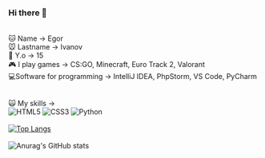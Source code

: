 ### Hi there 👋
<br>
🐱 Name -> Egor<br>
🐭 Lastname -> Ivanov<br> 
👦 Y.o -> 15<br>
🎮 I play games -> CS:GO, Minecraft, Euro Track 2, Valorant<br>
💻Software for programming -> IntelliJ IDEA, PhpStorm, VS Code, PyCharm<br>
<br>



🙀 My skills -> 
<br><img alt="HTML5" src="https://img.shields.io/badge/html5-%23E34F26.svg?style=for-the-badge&logo=html5&logoColor=white"/>
<img alt="CSS3" src="https://img.shields.io/badge/css3-%231572B6.svg?style=for-the-badge&logo=css3&logoColor=white"/>
<img alt="Python" src="https://img.shields.io/badge/python-%2314354C.svg?style=for-the-badge&logo=python&logoColor=white"/>
<br><br>
[![Top Langs](https://github-readme-stats.vercel.app/api/top-langs/?username=anuraghazra&layout=compact)](https://github.com/anuraghazra/github-readme-stats) 
<br><br>
![Anurag's GitHub stats](https://github-readme-stats.vercel.app/api?username=Cold&theme=midnight-purple&show_icons=true)



